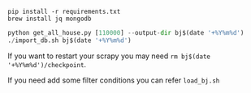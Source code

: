 ```shell
pip install -r requirements.txt
brew install jq mongodb
```
```python
python get_all_house.py [110000] --output-dir bj$(date '+%Y%m%d')
./import_db.sh bj$(date '+%Y%m%d')
```
If you want to restart your scrapy you may need `rm bj$(date '+%Y%m%d')/checkpoint`.

If you need add some filter conditions you can refer `load_bj.sh`

